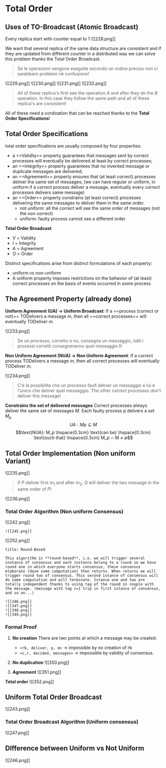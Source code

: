 # Total Order

## Uses of TO-Broadcast (Atomic Broadcast)
Every replica start with counter equal to 1
![[228.png]]

We want that several replica of the same data structure are consistent and if they are updated from different counter in a distributed way we can solve this problem thanks the Total Order Broadcast.

>Se le operazioni vengono eseguite secondo un ordine preciso non ci sarebbero problemi nè confusione!

![[229.png]]
![[230.png]]
![[231.png]]
![[232.png]]

>All of these replica's first see the operation $A$ and after they do the $B$ operation. In this case they follow the same path and all of these replica's are consistent!

All of these need a cordination that can be reached thanks to the **Total Order Specifications**!

## Total Order Specifications
total order specifications are usually composed by four properties:
- a ==Validity== property guarantees that messages sent by correct processes will eventually be delivered at least by correct processes;
- an ==Integrity== property guarantees that no invented message or duplicate messages are delivered;
- an ==Agreement== property ensures that (at least correct) processes deliver the same set of messages; (we can have regular or uniform, in uniform if a correct process deliver a message, eventually every correct processes delivers same message)
- an ==Order== property constrains (at least correct) processes delivering the same messages to deliver them in the same order.
	- not uniform: all the correct will see the same order of messages (not the non correct)
	- uniform: faulty process cannot see a different order

**Total Order Broadcast**
- $V$ = Validity
- $I$ = Integrity
- $A$ = Agreement
- $O$ = Order

Distinct specifications arise from distinct formulations of each property:
- uniform vs non-uniform
- A uniform property imposes restrictions on the behavior of (at least) correct processes on the basis of events occurred in some process

## The Agreement Property (already done)
**Uniform Agreement (UA) $\to$ Uniform Broadcast**: If a ==process (correct or not)== TODelivers a message $m$, then all ==correct processes== will eventually TODeliver $m$.

![[233.png]]

>Se un processo, corretto o no, consegna un messaggio, tutti i processi corretti consegneranno quel messaggio lì!

**Non Uniform Agreement (NUA) $\to$ Non Uniform Agreement**: If a correct process TODelivers a message $m$, then all correct processes will eventually TODeliver $m$.

![[234.png]]

>C'è la possibilita che un processo fault deliver un messaggio e lui è l'unico che deliver quel messaggio. The other correct processes don't deliver this message!

**Constrains the set of delivered messages**
Correct processes always deliver the same set of messages $M$. Each faulty process $p$ delivers a set $M_p$
$$UA: Mp ⊆ M$$
$$\text{NUA}: M_p \hspace{0.3cm} \text{can be} \hspace{0.3cm} \text{such that} \hspace{0.3cm} M_p ∩ M ≠ ∅$$
## Total Order Implementation (Non uniform Variant)
![[235.png]]

>If $P$ deliver first $m_1$ and after $m_2$, $Q$ will deliver the two message in the same order of $P$!

![[236.png]]

### Total Order Algorithm (Non uniform Consensus) 
![[242.png]]

```ad-info
![[245.png]]

```


![[252.png]]

```ad-success
title: Round-Based

This algorithm is **round-based**, i.e. we will trigger several instance of consensus and each instance belong to a round so we have round one in which everyone starts consensus, these consensus elaborate (dose some computation) then returns. When returns we will trigger round two of consensus. This second istance of consensus will do some computation and will terminate. Istance one and two are totally independent thanks to using tag of the round in couple with the message. (message with tag r=1 trip in first istance of consensus, and so on...)
```

```ad-example
![[346.png]]
![[347.png]]
![[348.png]]
![[349.png]]

```

### Formal Proof
1. **No creation**
	There are two points at which a message may be created:
	- `<rb, deliver, p, m>` $\to$ impossible by no creation of rb
	- `<c,r, decided, messages>` $\to$  impossible by validity of consensus.

2. **No duplication**
	![[350.png]]
	

3. **Agreement**
	![[351.png]]
	


**Total order**
![[352.png]]



## Uniform Total Order Broadcast
![[243.png]]

### Total Order Broadcast Algorithm (Uniform consensus)
![[247.png]]

## DIfference between Uniform vs Not Uniform
![[246.png]]